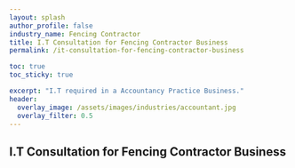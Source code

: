 ```yaml
---
layout: splash 
author_profile: false 
industry_name: Fencing Contractor
title: I.T Consultation for Fencing Contractor Business
permalink: /it-consultation-for-fencing-contractor-business

toc: true
toc_sticky: true

excerpt: "I.T required in a Accountancy Practice Business."
header:
  overlay_image: /assets/images/industries/accountant.jpg
  overlay_filter: 0.5 
---
```


## I.T Consultation for Fencing Contractor Business